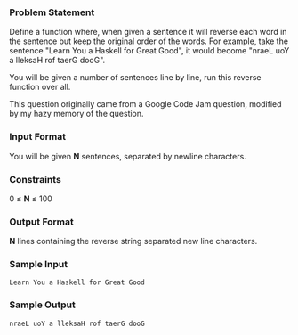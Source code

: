 ### Problem Statement

Define a function where, when given a sentence it will reverse each word in the
sentence but keep the original order of the words. For example, take the
sentence "Learn You a Haskell for Great Good", it would become "nraeL uoY a
lleksaH rof taerG dooG".

You will be given a number of sentences line by line, run this reverse function
over all.

This question originally came from a Google Code Jam question, modified by my
hazy memory of the question.

### Input Format

You will be given **N** sentences, separated by newline characters.

### Constraints

0 ≤ **N** ≤ 100

### Output Format

**N** lines containing the reverse string separated new line characters.

### Sample Input

```
Learn You a Haskell for Great Good
```

### Sample Output
```
nraeL uoY a lleksaH rof taerG dooG
```

